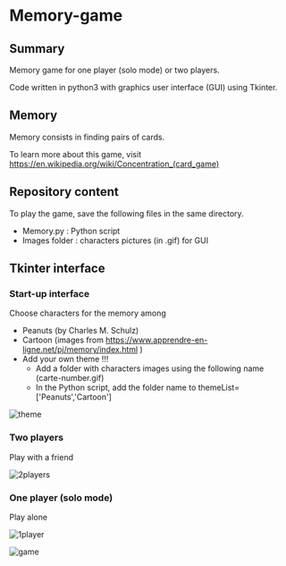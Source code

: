 # Memory-game

## Summary 
Memory game for one player (solo mode) or two players.

Code written in python3 with graphics user interface (GUI) using Tkinter.

## Memory
Memory consists in finding pairs of cards.

To learn more about this game, visit https://en.wikipedia.org/wiki/Concentration_(card_game)

## Repository content
To play the game, save the following files in the same directory.

* Memory.py : Python script
* Images folder :  characters pictures (in .gif) for GUI 
  

## Tkinter interface

### Start-up interface

Choose characters for the memory among

*  Peanuts (by Charles M. Schulz)
*  Cartoon (images from https://www.apprendre-en-ligne.net/pj/memory/index.html )
*  Add your own theme !!!
     * Add a folder with characters images using the following name (carte-number.gif)
     * In the Python script, add the folder name to themeList=['Peanuts','Cartoon'] 


![theme](https://user-images.githubusercontent.com/82372483/120066821-91396b80-c078-11eb-919d-94f5eccfdf3d.png)

### Two players

Play with a friend

![2players](https://user-images.githubusercontent.com/82372483/120066843-aca47680-c078-11eb-8249-9032a438a1d4.png)


### One player (solo mode)

Play alone

![1player](https://user-images.githubusercontent.com/82372483/120066846-b29a5780-c078-11eb-9acc-1edab2e3d5b0.png)

![game](https://user-images.githubusercontent.com/82372483/120066908-1a50a280-c079-11eb-9c4b-4964744e7a09.png)





